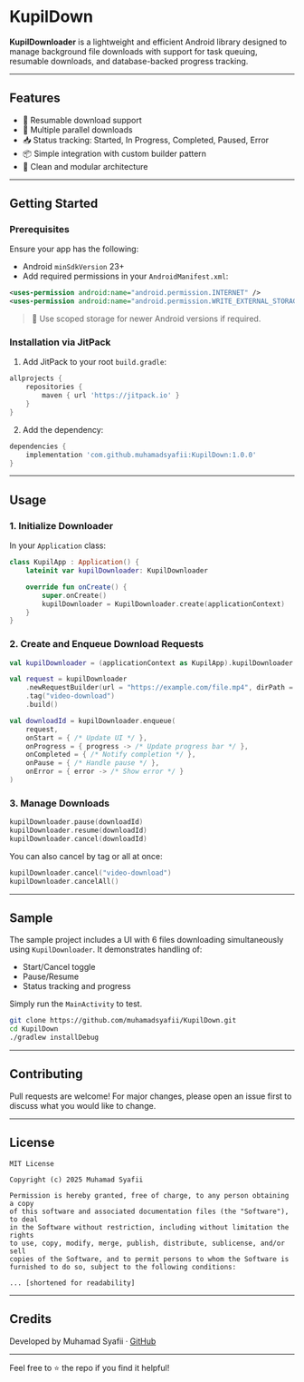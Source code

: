 # KupilDown

**KupilDownloader** is a lightweight and efficient Android library designed to manage background file downloads with support for task queuing, resumable downloads, and database-backed progress tracking.

---

## Features

- 🔄 Resumable download support
- 🚀 Multiple parallel downloads
- 📥 Status tracking: Started, In Progress, Completed, Paused, Error
- 📦 Simple integration with custom builder pattern
- 🧩 Clean and modular architecture

---

## Getting Started

### Prerequisites

Ensure your app has the following:

- Android `minSdkVersion` 23+
- Add required permissions in your `AndroidManifest.xml`:

```xml
<uses-permission android:name="android.permission.INTERNET" />
<uses-permission android:name="android.permission.WRITE_EXTERNAL_STORAGE" />
```

> 📌 Use scoped storage for newer Android versions if required.

### Installation via JitPack

1. Add JitPack to your root `build.gradle`:

```groovy
allprojects {
    repositories {
        maven { url 'https://jitpack.io' }
    }
}
```

2. Add the dependency:

```groovy
dependencies {
    implementation 'com.github.muhamadsyafii:KupilDown:1.0.0'
}
```
---

## Usage

### 1. Initialize Downloader

In your `Application` class:

```kotlin
class KupilApp : Application() {
    lateinit var kupilDownloader: KupilDownloader

    override fun onCreate() {
        super.onCreate()
        kupilDownloader = KupilDownloader.create(applicationContext)
    }
}
```

### 2. Create and Enqueue Download Requests

```kotlin
val kupilDownloader = (applicationContext as KupilApp).kupilDownloader

val request = kupilDownloader
    .newRequestBuilder(url = "https://example.com/file.mp4", dirPath = "/Download", fileName = "video.mp4")
    .tag("video-download")
    .build()

val downloadId = kupilDownloader.enqueue(
    request,
    onStart = { /* Update UI */ },
    onProgress = { progress -> /* Update progress bar */ },
    onCompleted = { /* Notify completion */ },
    onPause = { /* Handle pause */ },
    onError = { error -> /* Show error */ }
)
```

### 3. Manage Downloads

```kotlin
kupilDownloader.pause(downloadId)
kupilDownloader.resume(downloadId)
kupilDownloader.cancel(downloadId)
```

You can also cancel by tag or all at once:

```kotlin
kupilDownloader.cancel("video-download")
kupilDownloader.cancelAll()
```

---



## Sample

The sample project includes a UI with 6 files downloading simultaneously using `KupilDownloader`. It demonstrates handling of:

- Start/Cancel toggle
- Pause/Resume
- Status tracking and progress

Simply run the `MainActivity` to test.

```bash
git clone https://github.com/muhamadsyafii/KupilDown.git
cd KupilDown
./gradlew installDebug
```

---

## Contributing

Pull requests are welcome! For major changes, please open an issue first to discuss what you would like to change.

---

## License

```
MIT License

Copyright (c) 2025 Muhamad Syafii

Permission is hereby granted, free of charge, to any person obtaining a copy
of this software and associated documentation files (the "Software"), to deal
in the Software without restriction, including without limitation the rights
to use, copy, modify, merge, publish, distribute, sublicense, and/or sell
copies of the Software, and to permit persons to whom the Software is
furnished to do so, subject to the following conditions:

... [shortened for readability]
```

---

## Credits

Developed by Muhamad Syafii · [GitHub](https://github.com/muhamadsyafii)

---

Feel free to ⭐️ the repo if you find it helpful!
